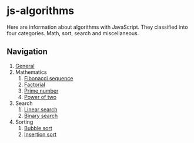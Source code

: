 # js-algorithms
Here are information about algorithms with JavaScript. They classified into four categories. Math, sort, search and miscellaneous.

## Navigation
1. [General](./src/general.md)
2. Mathematics
   1. [Fibonacci sequence](./src/mathematics/fibonacci-sequence/fibonacci-sequence.md)
   2. [Factorial](./src/mathematics/factorial/factorial.md)
   3. [Prime number](./src/mathematics/prime-number/prime-number.md)
   4. [Power of two](./src/mathematics/power-of-two/power-of-two.md)
3. Search
   1. [Linear search](./src/search/linear-search/linear-search.md)
   2. [Binary search](./src/search/binary-search/binary-search.md)
4. Sorting
   1. [Bubble sort](./src/sorting/bubble-sort/bubble-sort.md)
   1. [Insertion sort](./src/sorting/insertion-sort/insertion-sort.md)
